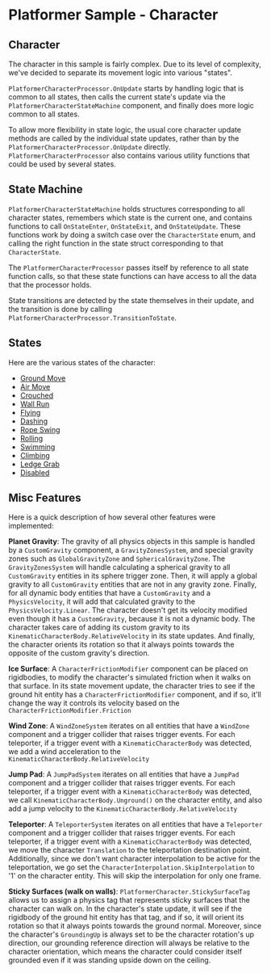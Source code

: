 

# Platformer Sample - Character

## Character

The character in this sample is fairly complex. Due to its level of complexity, we've decided to separate its movement logic into various "states".

`PlatformerCharacterProcessor.OnUpdate` starts by handling logic that is common to all states, then calls the current state's update via the `PlatformerCharacterStateMachine` component, and finally does more logic common to all states.

To allow more flexibility in state logic, the usual core character update methods are called by the individual state updates, rather than by the `PlatformerCharacterProcessor.OnUpdate` directly. `PlatformerCharacterProcessor` also contains various utility functions that could be used by several states. 


## State Machine

`PlatformerCharacterStateMachine` holds structures corresponding to all character states, remembers which state is the current one, and contains functions to call `OnStateEnter`, `OnStateExit`, and `OnStateUpdate`. These functions work by doing a switch case over the `CharacterState` enum, and calling the right function in the state struct corresponding to that `CharacterState`.

The `PlatformerCharacterProcessor` passes itself by reference to all state function calls, so that these state functions can have access to all the data that the processor holds.

State transitions are detected by the state themselves in their update, and the transition is done by calling `PlatformerCharacterProcessor.TransitionToState`.


## States

Here are the various states of the character:

- [Ground Move](CharacterStates/ground-move.md)
- [Air Move](CharacterStates/air-move.md)
- [Crouched](CharacterStates/crouched.md)
- [Wall Run](CharacterStates/wall-run.md)
- [Flying](CharacterStates/flying.md)
- [Dashing](CharacterStates/dashing.md)
- [Rope Swing](CharacterStates/rope-swing.md)
- [Rolling](CharacterStates/rolling.md)
- [Swimming](CharacterStates/swimming.md)
- [Climbing](CharacterStates/climbing.md)
- [Ledge Grab](CharacterStates/ledge-grab.md)
- [Disabled](CharacterStates/disabled.md)


## Misc Features

Here is a quick description of how several other features were implemented:

**Planet Gravity**: The gravity of all physics objects in this sample is handled by a `CustomGravity` component, a `GravityZonesSystem`, and special gravity zones such as `GlobalGravityZone` and `SphericalGravityZone`. The `GravityZonesSystem` will handle calculating a spherical gravity to all `CustomGravity` entities in its sphere trigger zone. Then, it will apply a global gravity to all `CustomGravity` entities that are not in any gravity zone. Finally, for all dynamic body entities that have a `CustomGravity` and a `PhysicsVelocity`, it will add that calculated gravity to the `PhysicsVelocity.Linear`. The character doesn't get its velocity modified even though it has a `CustomGravity`, because it is not a dynamic body. The character takes care of adding its custom gravity to its `KinematicCharacterBody.RelativeVelocity` in its state updates. And finally, the character orients its rotation so that it always points towards the opposite of the custom gravity's direction.

**Ice Surface**: A `CharacterFrictionModifier` component can be placed on rigidbodies, to modify the character's simulated friction when it walks on that surface. In its state movement update, the character tries to see if the ground hit entity has a `CharacterFrictionModifier` component, and if so, it'll change the way it controls its velocity based on the `CharacterFrictionModifier.Friction`

**Wind Zone**: A `WindZoneSystem` iterates on all entities that have a `WindZone` component and a trigger collider that raises trigger events. For each teleporter, if a trigger event with a `KinematicCharacterBody` was detected, we add a wind acceleration to the `KinematicCharacterBody.RelativeVelocity`

**Jump Pad**: A `JumpPadSystem` iterates on all entities that have a `JumpPad` component and a trigger collider that raises trigger events. For each teleporter, if a trigger event with a `KinematicCharacterBody` was detected, we call `KinematicCharacterBody.Unground()` on the character entity, and also add a jump velocity to the `KinematicCharacterBody.RelativeVelocity`

**Teleporter**: A `TeleporterSystem` iterates on all entities that have a `Teleporter` component and a trigger collider that raises trigger events. For each teleporter, if a trigger event with a `KinematicCharacterBody` was detected, we move the character `Translation` to the teleportation destination point. Additionally, since we don't want character interpolation to be active for the teleportation, we go set the `CharacterInterpolation.SkipInterpolation` to '1' on the character entity. This will skip the interpolation for only one frame.

**Sticky Surfaces (walk on walls)**: `PlatformerCharacter.StickySurfaceTag` allows us to assign a physics tag that represents sticky surfaces that the character can walk on. In the character's state update, it will see if the rigidbody of the ground hit entity has that tag, and if so, it will orient its rotation so that it always points towards the ground normal. Moreover, since the character's `GroundingUp` is always set to be the character rotation's up direction, our grounding reference direction will always be relative to the character orientation, which means the character could consider itself grounded even if it was standing upside down on the ceiling.
